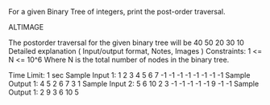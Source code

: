 For a given Binary Tree of integers, print the post-order traversal.

ALTIMAGE

The postorder traversal for the given binary tree will be 40 50 20 30 10
Detailed explanation ( Input/output format, Notes, Images )
Constraints:
1 <= N <= 10^6
Where N is the total number of nodes in the binary tree.

Time Limit: 1 sec
Sample Input 1:
1 2 3 4 5 6 7 -1 -1 -1 -1 -1 -1 -1 -1
 Sample Output 1:
4 5 2 6 7 3 1 
Sample Input 2:
5 6 10 2 3 -1 -1 -1 -1 -1 9 -1 -1
 Sample Output 1:
2 9 3 6 10 5 

